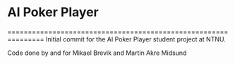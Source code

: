 # AI Poker Player
===============================================================
Initial commit for the AI Poker Player student project at NTNU. 

Code done by and for Mikael Brevik and Martin Akre Midsund

